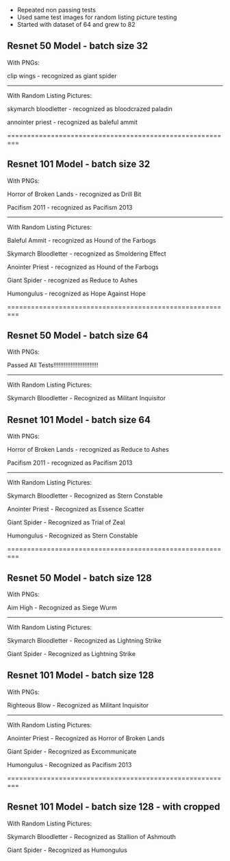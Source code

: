 * Repeated non passing tests
* Used same test images for random listing picture testing
* Started with dataset of 64 and grew to 82

## Resnet 50 Model - batch size 32

With PNGs:                                                  

clip wings - recognized as giant spider

------------------------------------------------

With Random Listing Pictures:

skymarch bloodletter - recognized as bloodcrazed paladin

annointer priest - recognized as baleful ammit

=========================================================

## Resnet 101 Model - batch size 32

With PNGs:

Horror of Broken Lands - recognized as Drill Bit

Pacifism 2011 - recognized as Pacifism 2013 

------------------------------------------------------

With Random Listing Pictures:

Baleful Ammit - recognized as Hound of the Farbogs

Skymarch Bloodletter - recognized as Smoldering Effect

Anointer Priest - recognized as Hound of the Farbogs

Giant Spider - recognized as Reduce to Ashes

Humongulus - recognized as Hope Against Hope

=========================================================

## Resnet 50 Model - batch size 64

With PNGs:                                                  

Passed All Tests!!!!!!!!!!!!!!!!!!!!!!!!!!

------------------------------------------------

With Random Listing Pictures:

Skymarch Bloodletter - Recognized as Militant Inquisitor

## Resnet 101 Model - batch size 64

With PNGs:

Horror of Broken Lands - recognized as Reduce to Ashes

Pacifism 2011 - recognized as Pacifism 2013

------------------------------------------------------

With Random Listing Pictures:

Skymarch Bloodletter - Recognized as Stern Constable

Anointer Priest - Recognized as Essence Scatter

Giant Spider - Recognized as Trial of Zeal

Humongulus - Recognized as Stern Constable

=========================================================

## Resnet 50 Model - batch size 128

With PNGs:

Aim High - Recognized as Siege Wurm

------------------------------------------------------

With Random Listing Pictures:

Skymarch Bloodletter - Recognized as Lightning Strike

Giant Spider - Recognized as Lightning Strike

## Resnet 101 Model - batch size 128

With PNGs:

Righteous Blow - Recognized as Militant Inquisitor

------------------------------------------------------

With Random Listing Pictures:

Anointer Priest - Recognized as Horror of Broken Lands

Giant Spider - Recognized as Excommunicate

Humongulus - Recognized as Pacifism 2013

=========================================================

## Resnet 101 Model - batch size 128 - with cropped

With Random Listing Pictures:

Skymarch Bloodletter - Recognized as Stallion of Ashmouth

Giant Spider - Recognized as Humongulus